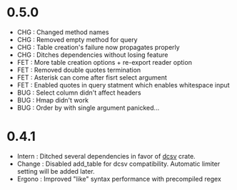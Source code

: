 # 0.5.0

- CHG : Changed method names
- CHG : Removed empty method for query
- CHG : Table creation's failure now propagates properly
- CHG : Ditches dependencies without losing feature
- FET : More table creation options + re-export reader option
- FET : Removed double quotes termination
- FET : Asterisk can come after fisrt select argument
- FET : Enabled quotes in query statment which enables whitespace input
- BUG : Select column didn't affect headers
- BUG : Hmap didn't work
- BUG : Order by with single argument panicked... 

# 0.4.1

- Intern : Ditched several dependencies in favor of [dcsv](https://crates.io/crate/dcsv)
crate.
- Change : Disabled add\_table for dcsv compatibility. Automatic limiter setting will be
added later.
- Ergono : Improved "like" syntax performance with precompiled regex
